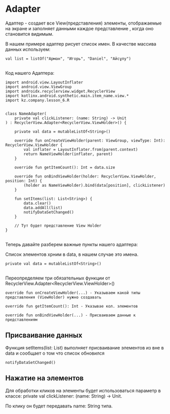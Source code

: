 # Adapter

Адаптер - создает все View(представления) элементы, отображаемые на экране и заполняет данными каждое представление , когда оно становится видимым.

В нашем примере адаптер рисует список имен. В качестве массива данных используем:

```
val list = listOf("Арман", "Игорь", "Daniel", "Айсұлу")
```

![](data:image/gif;base64,R0lGODlhAQABAPABAP///wAAACH5BAEKAAAALAAAAAABAAEAAAICRAEAOw==)![](data:image/gif;base64,R0lGODlhAQABAPABAP///wAAACH5BAEKAAAALAAAAAABAAEAAAICRAEAOw== "Click and drag to move")

Код нашего Адаптера:

```
import android.view.LayoutInflater
import android.view.ViewGroup
import androidx.recyclerview.widget.RecyclerView
import kotlinx.android.synthetic.main.item_name.view.*
import kz.company.lesson_6.R


class NameAdapter(
    private val clickListener: (name: String) -> Unit
) : RecyclerView.Adapter<RecyclerView.ViewHolder>() {

    private val data = mutableListOf<String>()

    override fun onCreateViewHolder(parent: ViewGroup, viewType: Int): RecyclerView.ViewHolder {
        val inflater = LayoutInflater.from(parent.context)
        return NameViewHolder(inflater, parent)
    }

    override fun getItemCount(): Int = data.size

    override fun onBindViewHolder(holder: RecyclerView.ViewHolder, position: Int) {
        (holder as NameViewHolder).bind(data[position], clickListener)
    }

    fun setItems(list: List<String>) {
        data.clear()
        data.addAll(list)
        notifyDataSetChanged()
    }

    // Тут будет представление View Holder
}
```

![](data:image/gif;base64,R0lGODlhAQABAPABAP///wAAACH5BAEKAAAALAAAAAABAAEAAAICRAEAOw==)![](data:image/gif;base64,R0lGODlhAQABAPABAP///wAAACH5BAEKAAAALAAAAAABAAEAAAICRAEAOw== "Click and drag to move")

Теперь давайте разберем важные пункты нашего адаптера:

Список элементов хрним в data, в нашем случае это имена.

```
private val data = mutableListOf<String>()
```

![](data:image/gif;base64,R0lGODlhAQABAPABAP///wAAACH5BAEKAAAALAAAAAABAAEAAAICRAEAOw==)![](data:image/gif;base64,R0lGODlhAQABAPABAP///wAAACH5BAEKAAAALAAAAAABAAEAAAICRAEAOw== "Click and drag to move")

Переопределяем три обязательных функции от RecyclerView.Adapter<RecyclerView.ViewHolder>()

```
override fun onCreateViewHolder(...) - Указываем какой типы представления (ViewHolder) нужно создавать
```

```
override fun getItemCount(): Int - Указывае кол. элементов
```

```
override fun onBindViewHolder(...) - Присваиваем данные к представлениям
```

## Присваивание данных

Функция setItems(list: List<String>) выполняет присваивание элементов из вне в data и сообщает о том что список обновился

```
notifyDataSetChanged()
```

## Нажатие на элементов

Для обработки кликов на элементы будет использоваться параметр в классе: private val clickListener: (name: String) -> Unit.

По клику он будет передавать name: String типа.

